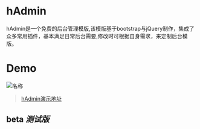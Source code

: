 
# hAdmin
hAdmin是一个免费的后台管理模版,该模版基于bootstrap与jQuery制作，集成了众多常用插件，基本满足日常后台需要,修改时可根据自身需求，来定制后台模版。

# Demo
![名称](./img/1.png)
> [hAdmin演示地址](https://fzninja.github.io/demo/hAdmin/#)


## beta _测试版_


